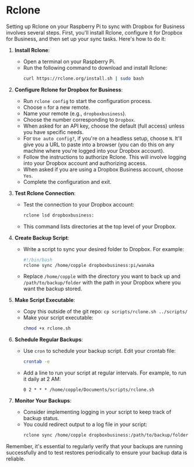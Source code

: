 # Rclone

Setting up Rclone on your Raspberry Pi to sync with Dropbox for Business involves several steps. First, you'll install Rclone, configure it for Dropbox for Business, and then set up your sync tasks. Here's how to do it:

1. **Install Rclone**:
   - Open a terminal on your Raspberry Pi.
   - Run the following command to download and install Rclone:
     ```bash
     curl https://rclone.org/install.sh | sudo bash
     ```

2. **Configure Rclone for Dropbox for Business**:
   - Run `rclone config` to start the configuration process.
   - Choose `n` for a new remote.
   - Name your remote (e.g., `dropboxbusiness`).
   - Choose the number corresponding to `Dropbox`.
   - When asked for an API key, choose the default (full access) unless you have specific needs.
   - For `Use auto config?`, if you're on a headless setup, choose `N`. It'll give you a URL to paste into a browser (you can do this on any machine where you're logged into your Dropbox account).
   - Follow the instructions to authorize Rclone. This will involve logging into your Dropbox account and authorizing access.
   - When asked if you are using a Dropbox Business account, choose `Yes`.
   - Complete the configuration and exit.

3. **Test Rclone Connection**:
   - Test the connection to your Dropbox account:
     ```bash
     rclone lsd dropboxbusiness:
     ```
   - This command lists directories at the top level of your Dropbox.

4. **Create Backup Script**:
   - Write a script to sync your desired folder to Dropbox. For example:
     ```bash
     #!/bin/bash
     rclone sync /home/copple dropboxbusiness:pi/wanaka
     ```
   - Replace `/home/copple` with the directory you want to back up and `/path/to/backup/folder` with the path in your Dropbox where you want the backup stored.  

5. **Make Script Executable**:
   - Copy this outside of the git repo: `cp scripts/rclone.sh ../scripts/`
   - Make your script executable:
     ```bash
     chmod +x rclone.sh
     ```

6. **Schedule Regular Backups**:
   - Use `cron` to schedule your backup script. Edit your crontab file:
     ```bash
     crontab -e
     ```
   - Add a line to run your script at regular intervals. For example, to run it daily at 2 AM:
     ```
     0 2 * * * /home/copple/Documents/scripts/rclone.sh
     ```

7. **Monitor Your Backups**:
   - Consider implementing logging in your script to keep track of backup status.
   - You could redirect output to a log file in your script:
     ```bash
     rclone sync /home/copple dropboxbusiness:/path/to/backup/folder >> /var/log/rclone_backup.log 2>&1
     ```

Remember, it's essential to regularly verify that your backups are running successfully and to test restores periodically to ensure your backup data is reliable.
